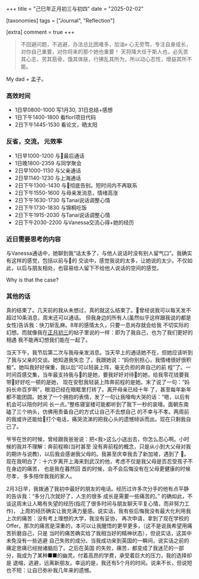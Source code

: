 +++
title = "己巳年正月初三与初四"
date = "2025-02-02"

[taxonomies]
tags = ["Journal", "Reflection"]

[extra]
comment = true
+++

> 不回避问题，不逃避，办法总比困难多，加油✊
> 心无旁骛，专注自身成长，对你自己重要，对你将来的那个她也重要！
> 天将降大任于斯人也，必先苦其心志，劳其筋骨，饿其体肤，行拂乱其所为，所以动心忍性，增益其所不能。

My dad + 孟子。

### 高效时间

* 1日早0800-1000 写1月30, 31日总结+感想
* 1日下午1400-1800 看florl项目代码
* 2日下午1445-1530 看论文，晒太阳

### 反省，交流， 元效率

* 1日早1000-1200 与🐷最后通话
* 1日晚1800-2359 与同学聚会
* 2日早1000-1130 与父亲通话
* 2日早1140-1230 与上海通话
* 2日下午1300-1430 与🐷彻底告别。短时间内不再联系
* 2日下午1550-1600 与母亲发消息，情绪高涨
* 2日下午1630-1730 与Tanai说话调整心情
* 2日下午1730-1830 与锦桐吃饭
* 2日下午1915-2030 与Tanai说话调整心情
* 2日下午2030-2200 与Vanessa交流心得+她的经历


### 近日需要思考的内容

与Vanessa通话中，她聊到我“话太多了，与他人说话时没有别人留气口”。我确实有这样的感觉，包括以前与🐷的
交谈中，感觉我说的太多，让她说的太少。不仅如此，以后与朋友相处，也容易给人留下不给他人说话的空间的感觉。

Why is that the case?

### 其他的话

真的结束了。几天前的我从未想过，真的就这么结束了。🐷曾经说我可以每天发不超过10条消息，周末还可以通话。
但我身边的所有人(虽然似乎这样跟我说的都是女性)告诉我：快刀斩乱麻。8年的感情太久，只要一息尚存就会给我
不切实际的幻想。而就像我在[正月初三](./2025-01-31)的帖子里说的一样：即为了我自己，也为了我们更好的相遇
我不能再幻想我们能在一起了。

当天下午，我节后第二次与我母亲发消息。当天早上的通话她不在，但她应该听到了我与父亲的交谈。她知道我失恋
了。我跟她说：“妈你别担心，我情绪很好很积极”。她叫我好好保重，我以后“可以轻装上阵，毫无负担的奔自己的前
程”了。一时间百感交集，当年最支持我与🐷的是她，要我好好对待🐷的她，给我零花钱要我带🐷好好吃一顿的是她，
现在安慰我轻装上阵奔前程的是她。末了说了一句：“妈妈长命百岁啊”，眼泪已经在眼眶里打转了。离开母亲已经十年
了，甚至每年新年都不能团圆。她发了一个拥抱的表情，发了一句让我嚎啕大哭的话：“嗯，以后有机会可以陪你时间
长一点。”整栋寝室楼可能都听到了我下一秒的哀嚎。面朝东南磕了三个响头，仿佛用责备自己的方式让自己不去想自己
的不幸与不孝。两周前的我或许还能给🐷打个电话，痛哭流涕的把我心头的遗憾倾诉而出。现在只剩我自己了。

爷爷在世的时候，曾经跟我爸爸说：把<我>这么小送出去，你怎么忍心啊。小时候的我并不理解：奔前程嘛(当时甚至
没有奔前程的概念，只是从小到大父母对我的期许与说教)，以后我会感谢我父母的。我甚至庆幸我去了新加坡，遇到了
🐷。现在我明白了：十六岁离开上海来到武汉的他，考虑不仅是我父母是否忍受孩子不在身边的痛苦， 也是我在暮然回
首的时候，会不会后悔没有在父母更健康的时候尽孝， 多多陪伴我我的家人。

2月3日早，我拨通了我初中最好的朋友的电话。经历过许多次分手的他有点平静的告诉我：“多分几次就好了，人生的很多
成长是需要一些痛苦的。” 的确如此，不谈这周末让人略有失望的经历(指花了很多时间与朋友聊天平复心情，而非努力工作)，
上周的经历确实让我充满力量感。说实话，我有些后悔我没有最大化利用我上次的痛苦：没有考上理想的大学，我没有妥协，
再次申请，拿到了现在学校的Offer。那次的痛苦是深重的，本可以让我醒悟的更早更多，（这不是说我希望用痛苦折磨自己，只是
当时的痛苦确实给了我相当好的精神状态），但说实话，这其中未免没有一些逃避
自己失败的成分。当我成功来到英国的一瞬间，说实话之前的痛定思痛已经抛诸脑后了。之后在英国
的失败，痛苦，都变成了我迷茫的一部分，我成为了某种■■的幽灵。付着高昂的学费，承受着巨大的压力，我的选择却是
退缩，逃避，远离新朋友。幸运的是，我还有5个月的时间。说来不长，但说短也不短：让自已弥补我几年来的遗憾。
